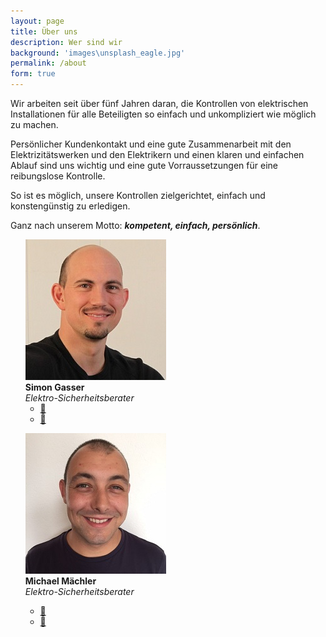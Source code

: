 ```yaml
---
layout: page
title: Über uns
description: Wer sind wir
background: 'images\unsplash_eagle.jpg'
permalink: /about
form: true
---
```



Wir arbeiten seit über fünf Jahren daran, die Kontrollen von elektrischen Installationen für alle Beteiligten so einfach und unkompliziert wie möglich zu machen.

Persönlicher Kundenkontakt und eine gute Zusammenarbeit mit den Elektrizitätswerken und den Elektrikern und einen klaren und einfachen Ablauf sind uns wichtig und eine gute Vorraussetzungen für eine reibungslose Kontrolle.

So ist es möglich, unsere Kontrollen zielgerichtet, einfach und konstengünstig zu erledigen.

Ganz nach unserem Motto:
***kompetent, einfach, persönlich***.

<div class="col-sm-8">
<div class="col-sm-4">
<ul style="list-style-type:none;">
<li><img src="images/team/1.jpg" class="img-responsive img-circle" alt=""></li>
<li> <b>Simon Gasser</b></li>
<li> <i>Elektro-Sicherheitsberater</i></li>
<li>
  <ul style="float: left list-style-type:none;">
    <li>
      <a href="mailto:simon@simon-gasser.ch">📧</a>
    </li>
    <li>
      <a href="https://www.supersaas.de/schedule/simon_gasser_gmbh/Simon_Gasser">
       📅
     </a>
  </li>
  </ul>
</li>
</ul>
</div>

<div class="col-sm-4">
<ul style="list-style-type:none;">
<li><img src="images/team/2.jpg" class="img-responsive img-circle" alt=""></li>
<li> <b>Michael Mächler</b></li>
<li> <i>Elektro-Sicherheitsberater</i></li>
  <ul style="float: left list-style-type:none;">
    <li>
      <a href="mailto:michael@simon-gasser.ch">📧</a>
    </li>
    <li>
      <a href="https://www.supersaas.de/schedule/simon_gasser_gmbh/Michael_Maechler">
       📅
     </a>
  </li>
  </ul>
</li>
</ul>
</div>
</div>
